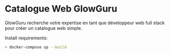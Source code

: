 # Catalogue Web GlowGuru

GlowGuru recherche votre expertise en tant que développeur web full stack pour créer un catalogue web simple.

Install requirements:

```bash
> docker-compose up --build  
```

